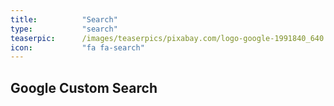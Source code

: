 ```yaml
---
title:          "Search"
type:           "search"
teaserpic:      /images/teaserpics/pixabay.com/logo-google-1991840_640.png
icon:           "fa fa-search"
---
```


## Google Custom Search

